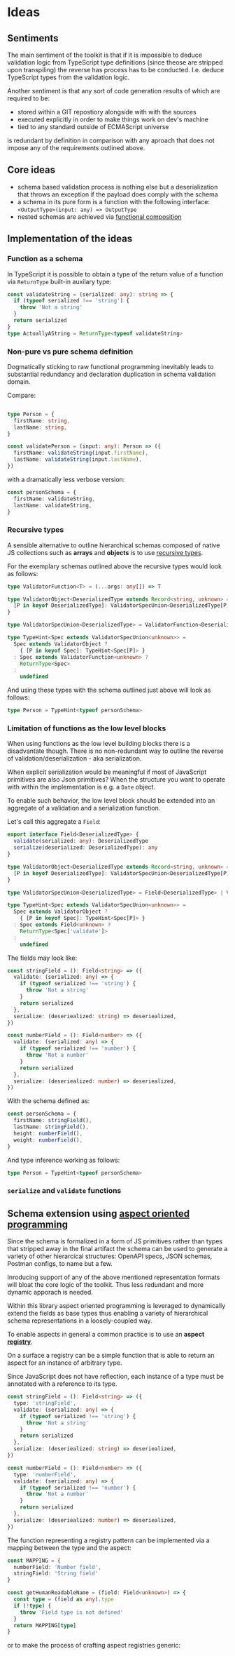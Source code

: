 # Ideas

## Sentiments

The main sentiment of the toolkit is that if it is impossible to deduce
validation logic from TypeScript type definitions (since theose are
stripped upon transpiling) the reverse has process has to be conducted.
I.e. deduce TypeScript types from the validation logic.

Another sentiment is that any sort of code generation results of which are
required to be:

  - stored within a GIT repostiory alongside with with the sources
  - executed explicitly in order to make things work on dev's machine
  - tied to any standard outside of ECMAScript universe

is redundant by definition in comparison with any aproach that does
not impose any of the requirements outlined above.

## Core ideas

- schema based validation process is nothing else but a deserialization
  that throws an exception if the payload does comply with the schema
- a schema in its pure form is a function with the following interface:
  `<OutputType>(input: any) => OutputType`
- nested schemas are achieved via
  [functional composition](https://en.wikipedia.org/wiki/Function_composition_(computer_science))

## Implementation of the ideas

### Function as a schema

In TypeScript it is possible to obtain a type of the return value of a function
via `ReturnType` built-in auxilary type:

```ts
const validateString = (serialized: any): string => {
  if (typeof serialized !== 'string') {
    throw 'Not a string'
  }
  return serialized
}
type ActuallyAString = ReturnType<typeof validateString>
```

### Non-pure vs pure schema definition

Dogmatically sticking to raw functional programming inevitably leads
to substantial redundancy and declaration duplication in schema
validation domain.

Compare:

```ts

type Person = {
  firstName: string,
  lastName: string,
}

const validatePerson = (input: any): Person => ({
  firstName: validateString(input.firstName),
  lastName: validateString(input.lastName),
})
```

with a dramatically less verbose version:

```ts
const personSchema = {
  firstName: validateString,
  lastName: validateString,
}
```

### Recursive types

A sensible alternative to outline hierarchical schemas composed of native
JS collections such as **arrays** and **objects** is to use
[recursive types](https://github.com/microsoft/TypeScript/pull/33050).

For the exemplary schemas outlined above the recursive types would look as follows:

```ts
type ValidatorFunction<T> = (...args: any[]) => T

type ValidatorObject<DeserializedType extends Record<string, unknown> = Record<string, unknown>> = {
  [P in keyof DeserializedType]: ValidatorSpecUnion<DeserializedType[P]>
}

type ValidatorSpecUnion<DeserializedType> = ValidatorFunction<DeserializedType> | ValidatorObject

type TypeHint<Spec extends ValidatorSpecUnion<unknown>> =
  Spec extends ValidatorObject ?
    { [P in keyof Spec]: TypeHint<Spec[P]> }
  : Spec extends ValidatorFunction<unknown> ?
    ReturnType<Spec>
  :
    undefined
```

And using these types with the schema outlined just above will look as follows:

```ts
type Person = TypeHint<typeof personSchema>
```

### Limitation of functions as the low level blocks

When using functions as the low level building blocks there is a disadvantate though.
There is no non-redundant way to outline the reverse of validation/deserialization -
aka serialization.

When explicit serialization would be meaningful if most of JavaScript primitives are
also Json primitives? When the structure you want to operate with within the implementation
is e.g. a `Date` object.

To enable such behavior, the low level block should be extended into an aggregate of a
validation and a serialization function.

Let's call this aggregate a `Field`:

```ts
export interface Field<DeserializedType> {
  validate(serialized: any): DeserializedType
  serialize(deserialized: DeserializedType): any
}

type ValidatorObject<DeserializedType extends Record<string, unknown> = Record<string, unknown>> = {
  [P in keyof DeserializedType]: ValidatorSpecUnion<DeserializedType[P]>
}

type ValidatorSpecUnion<DeserializedType> = Field<DeserializedType> | ValidatorObject

type TypeHint<Spec extends ValidatorSpecUnion<unknown>> =
  Spec extends ValidatorObject ?
    { [P in keyof Spec]: TypeHint<Spec[P]> }
  : Spec extends Field<unknown> ?
    ReturnType<Spec['validate']>
  :
    undefined
```

The fields may look like:

```ts
const stringField = (): Field<string> => ({
  validate: (serialized: any) => {
    if (typeof serialized !== 'string') {
      throw 'Not a string'
    }
    return serialized
  },
  serialize: (deseriealized: string) => deseriealized,
})

const numberField = (): Field<number> => ({
  validate: (serialized: any) => {
    if (typeof serialized !== 'number') {
      throw 'Not a number'
    }
    return serialized
  },
  serialize: (deseriealized: number) => deseriealized,
})
```

With the schema defined as:

```ts
const personSchema = {
  firstName: stringField(),
  lastName: stringField(),
  height: numberField(),
  weight: numberField(),
}
```

And type inference working as follows:

```ts
type Person = TypeHint<typeof personSchema>
```

### `serialize` and `validate` functions



## Schema extension using [aspect oriented programming](https://en.wikipedia.org/wiki/Aspect-oriented_programming)

Since the schema is formalized in a form of JS primitives
rather than types that stripped away in the final artifact the schema
can be used to generate a variety of other hierarcical structures:
OpenAPI specs, JSON schemas, Postman configs, to name but a few.

Inroducing support of any of the above mentioned representation
formats will bloat the core logic of the toolkit. Thus less
redundant and more dynamic apporach is needed.

Within this library aspect oriented programming is leveraged to
dynamically extend the fields as base types thus enabling a variety
of hierarchical schema representations in a loosely-coupled way.

To enable aspects in general a common practice is to use an
**aspect [registry](https://martinfowler.com/eaaCatalog/registry.html)**.

On a surface a registry can be a simple function that is able
to return an aspect for an instance of arbitrary type.

Since JavaScript does not have reflection, each instance of a type
must be annotated with a reference to its type.

```ts
const stringField = (): Field<string> => ({
  type: 'stringField',
  validate: (serialized: any) => {
    if (typeof serialized !== 'string') {
      throw 'Not a string'
    }
    return serialized
  },
  serialize: (deseriealized: string) => deseriealized,
})

const numberField = (): Field<number> => ({
  type: 'numberField',
  validate: (serialized: any) => {
    if (typeof serialized !== 'number') {
      throw 'Not a number'
    }
    return serialized
  },
  serialize: (deseriealized: number) => deseriealized,
})
```

The function representing a registry pattern can be implemented
via a mapping between the type and the aspect:

```ts
const MAPPING = {
  numberField: 'Number field',
  stringField: 'String field'
}

const getHumanReadableName = (field: Field<unknown>) => {
  const type = (field as any).type
  if (!type) {
    throw 'Field type is not defined'
  }
  return MAPPING[type]
}
```

or to make the process of crafting aspect registries generic:


